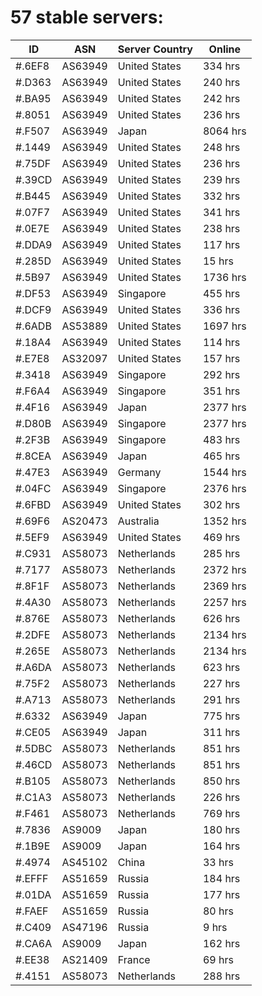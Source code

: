 # 57 stable servers:

| ID | ASN | Server Country | Online |
| ------ | ------ | ------ | ------ |
| #.6EF8 | AS63949 | United States | 334 hrs |
| #.D363 | AS63949 | United States | 240 hrs |
| #.BA95 | AS63949 | United States | 242 hrs |
| #.8051 | AS63949 | United States | 236 hrs |
| #.F507 | AS63949 | Japan | 8064 hrs |
| #.1449 | AS63949 | United States | 248 hrs |
| #.75DF | AS63949 | United States | 236 hrs |
| #.39CD | AS63949 | United States | 239 hrs |
| #.B445 | AS63949 | United States | 332 hrs |
| #.07F7 | AS63949 | United States | 341 hrs |
| #.0E7E | AS63949 | United States | 238 hrs |
| #.DDA9 | AS63949 | United States | 117 hrs |
| #.285D | AS63949 | United States | 15 hrs |
| #.5B97 | AS63949 | United States | 1736 hrs |
| #.DF53 | AS63949 | Singapore | 455 hrs |
| #.DCF9 | AS63949 | United States | 336 hrs |
| #.6ADB | AS53889 | United States | 1697 hrs |
| #.18A4 | AS63949 | United States | 114 hrs |
| #.E7E8 | AS32097 | United States | 157 hrs |
| #.3418 | AS63949 | Singapore | 292 hrs |
| #.F6A4 | AS63949 | Singapore | 351 hrs |
| #.4F16 | AS63949 | Japan | 2377 hrs |
| #.D80B | AS63949 | Singapore | 2377 hrs |
| #.2F3B | AS63949 | Singapore | 483 hrs |
| #.8CEA | AS63949 | Japan | 465 hrs |
| #.47E3 | AS63949 | Germany | 1544 hrs |
| #.04FC | AS63949 | Singapore | 2376 hrs |
| #.6FBD | AS63949 | United States | 302 hrs |
| #.69F6 | AS20473 | Australia | 1352 hrs |
| #.5EF9 | AS63949 | United States | 469 hrs |
| #.C931 | AS58073 | Netherlands | 285 hrs |
| #.7177 | AS58073 | Netherlands | 2372 hrs |
| #.8F1F | AS58073 | Netherlands | 2369 hrs |
| #.4A30 | AS58073 | Netherlands | 2257 hrs |
| #.876E | AS58073 | Netherlands | 626 hrs |
| #.2DFE | AS58073 | Netherlands | 2134 hrs |
| #.265E | AS58073 | Netherlands | 2134 hrs |
| #.A6DA | AS58073 | Netherlands | 623 hrs |
| #.75F2 | AS58073 | Netherlands | 227 hrs |
| #.A713 | AS58073 | Netherlands | 291 hrs |
| #.6332 | AS63949 | Japan | 775 hrs |
| #.CE05 | AS63949 | Japan | 311 hrs |
| #.5DBC | AS58073 | Netherlands | 851 hrs |
| #.46CD | AS58073 | Netherlands | 851 hrs |
| #.B105 | AS58073 | Netherlands | 850 hrs |
| #.C1A3 | AS58073 | Netherlands | 226 hrs |
| #.F461 | AS58073 | Netherlands | 769 hrs |
| #.7836 | AS9009 | Japan | 180 hrs |
| #.1B9E | AS9009 | Japan | 164 hrs |
| #.4974 | AS45102 | China | 33 hrs |
| #.EFFF | AS51659 | Russia | 184 hrs |
| #.01DA | AS51659 | Russia | 177 hrs |
| #.FAEF | AS51659 | Russia | 80 hrs |
| #.C409 | AS47196 | Russia | 9 hrs |
| #.CA6A | AS9009 | Japan | 162 hrs |
| #.EE38 | AS21409 | France | 69 hrs |
| #.4151 | AS58073 | Netherlands | 288 hrs |

